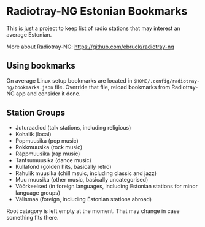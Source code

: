 # Radiotray-NG Estonian Bookmarks

This is just a project to keep list of radio stations that may interest an average Estonian.

More about Radiotray-NG: https://github.com/ebruck/radiotray-ng

## Using bookmarks

On average Linux setup bookmarks are located in `$HOME/.config/radiotray-ng/bookmarks.json` file. Override that file, reload bookmarks from Radiotray-NG app and consider it done.

## Station Groups

- Juturaadiod (talk stations, including religious)
- Kohalik (local)
- Popmuusika (pop music)
- Rokkmuusika (rock music)
- Räppmuusika (rap music)
- Tantsumuusika (dance music)
- Kullafond (golden hits, basically retro)
- Rahulik muusika (chill msuic, including classic and jazz)
- Muu muusika (other music, basically uncategorised)
- Võõrkeelsed (in foreign languages, including Estonian stations for minor language groups)
- Välismaa (foreign, including Estonian stations abroad)

Root category is left empty at the moment. That may change in case something fits there.
